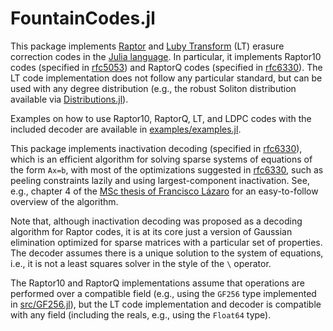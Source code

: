# FountainCodes.jl

This package implements [Raptor](https://en.wikipedia.org/wiki/Raptor_code) and [Luby Transform](https://en.wikipedia.org/wiki/Luby_transform_code) (LT) erasure correction codes in the [Julia language](https://julialang.org/). In particular, it implements Raptor10 codes (specified in [rfc5053](https://datatracker.ietf.org/doc/html/rfc5053)) and RaptorQ codes (specified in [rfc6330](https://datatracker.ietf.org/doc/html/rfc6330)). The LT code implementation does not follow any particular standard, but can be used with any degree distribution (e.g., the robust Soliton distribution available via [Distributions.jl](https://github.com/JuliaStats/Distributions.jl)).

Examples on how to use Raptor10, RaptorQ, LT, and LDPC codes with the included decoder are available in [examples/examples.jl](examples/examples.jl).

This package implements inactivation decoding (specified in [rfc6330](https://datatracker.ietf.org/doc/html/rfc6330)), which is an efficient algorithm for solving sparse systems of equations of the form `Ax=b`, with most of the optimizations suggested in [rfc6330](https://datatracker.ietf.org/doc/html/rfc6330), such as peeling constraints lazily and using largest-component inactivation. See, e.g., chapter 4 of the [MSc thesis of Francisco Lázaro](https://elib.dlr.de/122389/1/thesis.pdf) for an easy-to-follow overview of the algorithm.

Note that, although inactivation decoding was proposed as a decoding algorithm for Raptor codes, it is at its core just a version of Gaussian elimination optimized for sparse matrices with a particular set of properties. The decoder assumes there is a unique solution to the system of equations, i.e., it is not a least squares solver in the style of the `\` operator.

The Raptor10 and RaptorQ implementations assume that operations are performed over a compatible field (e.g., using the `GF256` type implemented in [src/GF256.jl](src/GF256.jl)), but the LT code implementation and decoder is compatible with any field (including the reals, e.g., using the `Float64` type).